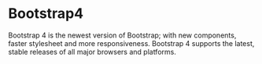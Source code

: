 # Bootstrap4
Bootstrap 4 is the newest version of Bootstrap; with new components, faster stylesheet and more responsiveness. Bootstrap 4 supports the latest, stable releases of all major browsers and platforms.
